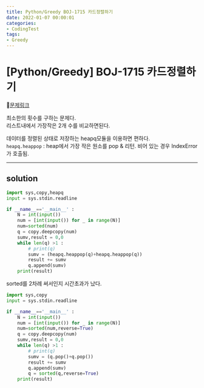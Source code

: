 ```yaml
---
title: Python/Greedy BOJ-1715 카드정렬하기
date: 2022-01-07 00:00:01
categories:
- CodingTest
tags:
- Greedy
---
```


# [Python/Greedy] BOJ-1715 카드정렬하기

📌[문제링크 ](https://www.acmicpc.net/problem/1715)

최소한의 횟수를 구하는 문제다. <Br>리스트내에서 가장작은 2개 수를 비교하면된다.

데이터를 정렬된 상태로 저장하는 heapq모듈을 이용하면 편하다.<br>`heapq.heappop` : heap에서 가장 작은 원소를 pop & 리턴. 비어 있는 경우 IndexError가 호출됨.

---

## solution
```python
import sys,copy,heapq
input = sys.stdin.readline

if __name__=='__main__' :
    N = int(input())
    num = [int(input()) for _ in range(N)]
    num=sorted(num)
    q = copy.deepcopy(num)
    sumv,result = 0,0
    while len(q) >1 :
        # print(q)
        sumv = (heapq.heappop(q)+heapq.heappop(q))
        result += sumv
        q.append(sumv)
    print(result)
```

sorted를 2차례 써서인지 시간초과가 났다.
```python
import sys,copy
input = sys.stdin.readline

if __name__=='__main__' :
    N = int(input())
    num = [int(input()) for _ in range(N)]
    num=sorted(num,reverse=True)
    q = copy.deepcopy(num)
    sumv,result = 0,0
    while len(q) >1 :
        # print(q)
        sumv = (q.pop()+q.pop())
        result += sumv
        q.append(sumv)
        q = sorted(q,reverse=True)
    print(result)
```
